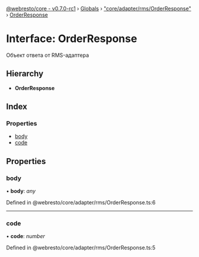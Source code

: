[@webresto/core - v0.7.0-rc1](../README.md) › [Globals](../globals.md) › ["core/adapter/rms/OrderResponse"](../modules/_core_adapter_rms_orderresponse_.md) › [OrderResponse](_core_adapter_rms_orderresponse_.orderresponse.md)

# Interface: OrderResponse

Объект ответа от RMS-адаптера

## Hierarchy

* **OrderResponse**

## Index

### Properties

* [body](_core_adapter_rms_orderresponse_.orderresponse.md#body)
* [code](_core_adapter_rms_orderresponse_.orderresponse.md#code)

## Properties

###  body

• **body**: *any*

Defined in @webresto/core/adapter/rms/OrderResponse.ts:6

___

###  code

• **code**: *number*

Defined in @webresto/core/adapter/rms/OrderResponse.ts:5
